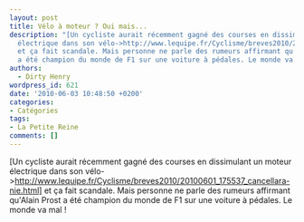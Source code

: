 ```yaml
---
layout: post
title: Vélo à moteur ? Oui mais...
description: "[Un cycliste aurait récemment gagné des courses en dissimulant un moteur
  électrique dans son vélo->http://www.lequipe.fr/Cyclisme/breves2010/20100601_175537_cancellara-nie.html]
  et ça fait scandale. Mais personne ne parle des rumeurs affirmant qu'Alain Prost
  a été champion du monde de F1 sur une voiture à pédales. Le monde va mal !"
authors:
  - Dirty Henry
wordpress_id: 621
date: '2010-06-03 10:48:50 +0200'
categories:
- Catégories
tags:
- La Petite Reine
comments: []
---
```

[Un cycliste aurait récemment gagné des courses en dissimulant un moteur électrique dans son vélo->http://www.lequipe.fr/Cyclisme/breves2010/20100601_175537_cancellara-nie.html] et ça fait scandale. Mais personne ne parle des rumeurs affirmant qu'Alain Prost a été champion du monde de F1 sur une voiture à pédales. Le monde va mal !
